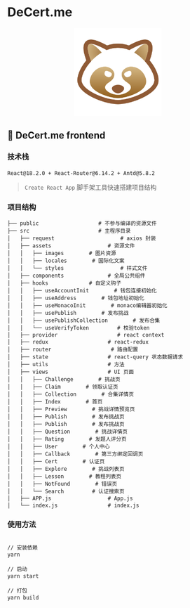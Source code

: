 # DeCert.me
<p align="center">
  <img src="./public/favicon.ico" width="200" alt="DeCert.me logo">
</p>

## 🚀 DeCert.me frontend

### 技术栈

`React@18.2.0 + React-Router@6.14.2 + Antd@5.8.2`

> `Create React App`    脚手架工具快速搭建项目结构

<!-- > `braft-editor@2.3.8`    富文本插件 -->

<!-- > `echarts@4.4.0`   数据可视化 -->

<!-- ### 基本功能

- [x] NFT展示 -->

### 项目结构

```
├── public                   # 不参与编译的资源文件
├── src                      # 主程序目录
│   ├── request                     # axios 封装
│   ├── assets                  # 资源文件
│   │   ├── images        # 图片资源
│   │   ├── locales        # 国际化文案
│   │   └── styles                  # 样式文件
│   ├── components              # 全局公共组件
│   ├── hooks             # 自定义钩子
│   │   ├── useAccountInit        # 钱包连接初始化
│   │   ├── useAddress        # 钱包地址初始化
│   │   ├── useMonacoInit        # monaco编辑器初始化
│   │   ├── usePublish        # 发布挑战
│   │   ├── usePublishCollection        # 发布合集
│   │   └── useVerifyToken         # 校验token
│   ├── provider                   # react context
│   ├── redux                   # react-redux
│   ├── router                   # 路由配置
│   ├── state                   # react-query 状态数据请求
│   ├── utils                   # 方法
│   ├── views                   # UI 页面
│   │   ├── Challenge        # 挑战页
│   │   ├── Claim        # 领取认证页
│   │   ├── Collection        # 合集详情页
│   │   ├── Index        # 首页
│   │   ├── Preview        # 挑战详情预览页
│   │   ├── Publish        # 发布挑战页
│   │   ├── Publish        # 发布挑战页
│   │   ├── Question        # 挑战详情页
│   │   ├── Rating        # 发题人评分页
│   │   ├── User        # 个人中心
│   │   ├── Callback        # 第三方绑定回调页
│   │   ├── Cert        # 认证页
│   │   ├── Explore        # 挑战列表页
│   │   ├── Lesson        # 教程列表页
│   │   ├── NotFound        # 错误页
│   │   └── Search         # 认证搜索页
│   ├── APP.js                  # App.js
│   └── index.js                # index.js
```

### 使用方法

```npm

// 安装依赖
yarn

// 启动
yarn start

// 打包
yarn build

```